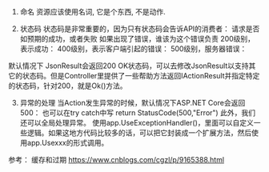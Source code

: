1. 命名
资源应该使用名词, 它是个东西, 不是动作.

2. 状态码
状态码是非常重要的，因为只有状态码会告诉API的消费者：
    请求是否如预期的成功，或者失败
    如果出现了错误，谁该为这个错误负责
200级别，表示成功：
400级别，表示客户端引起的错误：
500级别，服务器错误：

默认情况下 JsonResult会返回200 OK状态码，可以去修改JsonResult以支持其它的状态码。但是Controller里提供了一些帮助方法返回IActionResult并指定特定的状态码，针对200，就是Ok()方法。

3. 异常的处理
当Action发生异常的时候，默认情况下ASP.NET Core会返回500：
也可以在try catch中写
return StatusCode(500,"Error")
此外，我们还可以全局处理异常。
使用app.UseExceptionHandler()，里面可以自定义一些逻辑。如果这地方代码比较多的话，可以把它封装成一个扩展方法，然后使用app.Usexxx的形式调用。



参考：
缓存和过期
https://www.cnblogs.com/cgzl/p/9165388.html
